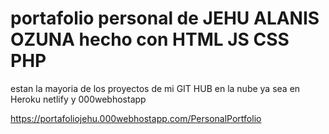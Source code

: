 # portafolio personal de JEHU ALANIS OZUNA hecho con HTML JS CSS PHP 
estan la mayoria de los proyectos de mi GIT HUB en la nube ya sea en Heroku netlify y 000webhostapp

https://portafoliojehu.000webhostapp.com/PersonalPortfolio
